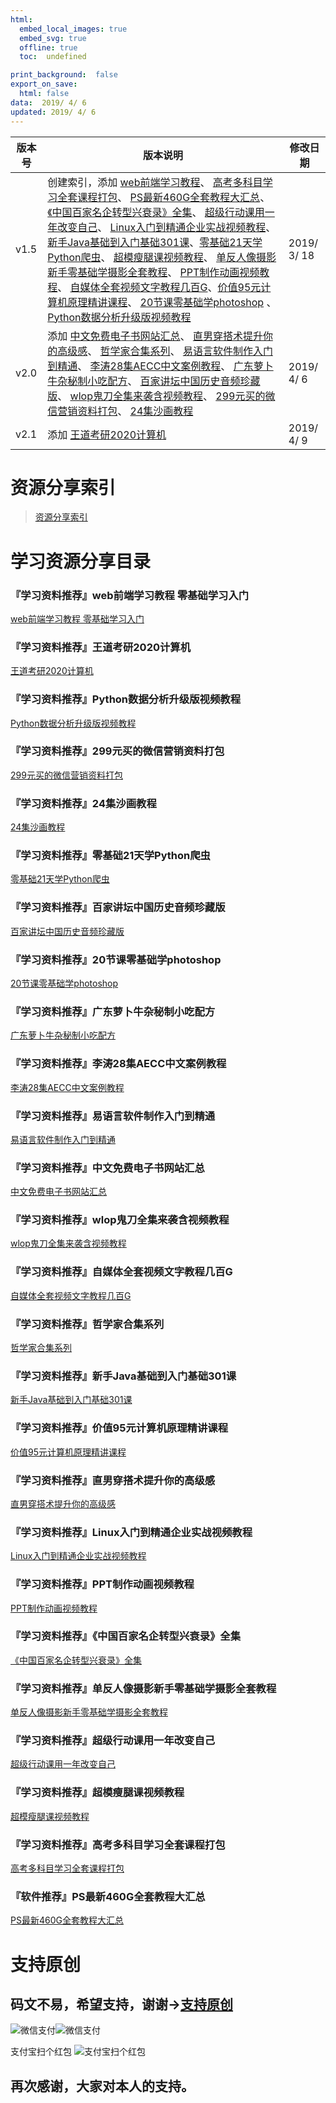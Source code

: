 ```yaml
---
html:
  embed_local_images: true
  embed_svg: true
  offline: true
  toc:  undefined

print_background:  false
export_on_save:
  html: false
data:  2019/ 4/ 6
updated: 2019/ 4/ 6
---
```


版本号 | 版本说明 | 修改日期
-----|--------| ---------
v1.5 | 创建索引，添加 [web前端学习教程](#web前端学习教程 "web前端学习教程")、 [高考多科目学习全套课程打包](#高考多科目学习全套课程打包 "高考多科目学习全套课程打包")、 [PS最新460G全套教程大汇总](#PS最新460G全套教程大汇总 "PS最新460G全套教程大汇总")、[《中国百家名企转型兴衰录》全集](#《中国百家名企转型兴衰录》全集 "《中国百家名企转型兴衰录》全集")、 [超级行动课用一年改变自己](#超级行动课用一年改变自己 "超级行动课用一年改变自己")、 [Linux入门到精通企业实战视频教程](#Linux入门到精通企业实战视频教程 "Linux入门到精通企业实战视频教程")、 [新手Java基础到入门基础301课](#新手Java基础到入门基础301课 "新手Java基础到入门基础301课")、[零基础21天学Python爬虫](#零基础21天学Python爬虫 "零基础21天学Python爬虫")、 [超模瘦腿课视频教程](#超模瘦腿课视频教程 "超模瘦腿课视频教程")、 [单反人像摄影新手零基础学摄影全套教程](#单反人像摄影新手零基础学摄影全套教程 "单反人像摄影新手零基础学摄影全套教程")、 [PPT制作动画视频教程](#PPT制作动画视频教程 "PPT制作动画视频教程")、 [自媒体全套视频文字教程几百G](#自媒体全套视频文字教程几百G "自媒体全套视频文字教程几百G")、[价值95元计算机原理精讲课程](#价值95元计算机原理精讲课程 "价值95元计算机原理精讲课程")、 [20节课零基础学photoshop](#20节课零基础学photoshop "20节课零基础学photoshop") 、[Python数据分析升级版视频教程](#Python数据分析升级版视频教程 "Python数据分析升级版视频教程") | 2019/ 3/ 18
v2.0 | 添加 [中文免费电子书网站汇总](#中文免费电子书网站汇总 "中文免费电子书网站汇总")、 [直男穿搭术提升你的高级感](#直男穿搭术提升你的高级感 "直男穿搭术提升你的高级感")、 [哲学家合集系列](#哲学家合集系列 "哲学家合集系列")、 [易语言软件制作入门到精通](#易语言软件制作入门到精通 "易语言软件制作入门到精通")、 [李涛28集AECC中文案例教程](#李涛28集AECC中文案例教程 "李涛28集AECC中文案例教程")、 [广东萝卜牛杂秘制小吃配方](#广东萝卜牛杂秘制小吃配方 "广东萝卜牛杂秘制小吃配方")、 [百家讲坛中国历史音频珍藏版](#百家讲坛中国历史音频珍藏版 "百家讲坛中国历史音频珍藏版")、 [wlop鬼刀全集来袭含视频教程](#wlop鬼刀全集来袭含视频教程 "wlop鬼刀全集来袭含视频教程")、  [299元买的微信营销资料打包](#299元买的微信营销资料打包 "299元买的微信营销资料打包")、 [24集沙画教程](#24集沙画教程 "24集沙画教程") | 2019/ 4/ 6
v2.1 | 添加 [王道考研2020计算机](#王道考研2020计算机 "王道考研2020计算机") | 2019/ 4/ 9



# 资源分享索引

> [资源分享索引](https://blog.csdn.net/qq923132714/article/details/83111507 "资源分享索引")

# 学习资源分享目录

<span id="web前端学习教程"></span>

### 『学习资料推荐』web前端学习教程 零基础学习入门

[web前端学习教程 零基础学习入门](https://blog.csdn.net/qq923132714/article/details/88295689 "web前端学习教程 零基础学习入门")

<span id="王道考研2020计算机"></span>

### 『学习资料推荐』王道考研2020计算机

[王道考研2020计算机](https://blog.csdn.net/qq923132714/article/details/89150841 "王道考研2020计算机")


<span id="Python数据分析升级版视频教程"></span>

### 『学习资料推荐』Python数据分析升级版视频教程

[Python数据分析升级版视频教程](https://blog.csdn.net/qq923132714/article/details/88637838 "Python数据分析升级版视频教程")

<span id="299元买的微信营销资料打包"></span>

### 『学习资料推荐』299元买的微信营销资料打包

[299元买的微信营销资料打包](https://blog.csdn.net/qq923132714/article/details/89053955 "299元买的微信营销资料打包")

<span id="24集沙画教程"></span>

### 『学习资料推荐』24集沙画教程

[24集沙画教程](https://blog.csdn.net/qq923132714/article/details/89054178 "24集沙画教程")



<span id="零基础21天学Python爬虫"></span>

### 『学习资料推荐』零基础21天学Python爬虫

[零基础21天学Python爬虫](https://blog.csdn.net/qq923132714/article/details/88550469 "零基础21天学Python爬虫")

<span id="百家讲坛中国历史音频珍藏版"></span>

### 『学习资料推荐』百家讲坛中国历史音频珍藏版

[百家讲坛中国历史音频珍藏版](https://blog.csdn.net/qq923132714/article/details/89053875 "百家讲坛中国历史音频珍藏版")


<span id="20节课零基础学photoshop"></span>

### 『学习资料推荐』20节课零基础学photoshop

[20节课零基础学photoshop](https://blog.csdn.net/qq923132714/article/details/88570763 "20节课零基础学photoshop")

<span id="广东萝卜牛杂秘制小吃配方"></span>

### 『学习资料推荐』广东萝卜牛杂秘制小吃配方

[广东萝卜牛杂秘制小吃配方](https://blog.csdn.net/qq923132714/article/details/89053845 "广东萝卜牛杂秘制小吃配方")


<span id="李涛28集AECC中文案例教程"></span>

### 『学习资料推荐』李涛28集AECC中文案例教程

[李涛28集AECC中文案例教程](https://blog.csdn.net/qq923132714/article/details/89053807 "李涛28集AECC中文案例教程")


<span id="易语言软件制作入门到精通"></span>

### 『学习资料推荐』易语言软件制作入门到精通

[易语言软件制作入门到精通](https://blog.csdn.net/qq923132714/article/details/89053780 "易语言软件制作入门到精通")


<span id="中文免费电子书网站汇总"></span>

### 『学习资料推荐』中文免费电子书网站汇总

[中文免费电子书网站汇总](https://blog.csdn.net/qq923132714/article/details/89053543 "中文免费电子书网站汇总")

<span id="wlop鬼刀全集来袭含视频教程"></span>

### 『学习资料推荐』wlop鬼刀全集来袭含视频教程

[wlop鬼刀全集来袭含视频教程](https://blog.csdn.net/qq923132714/article/details/89053913 "wlop鬼刀全集来袭含视频教程")


<span id="自媒体全套视频文字教程几百G"></span>

### 『学习资料推荐』自媒体全套视频文字教程几百G

[自媒体全套视频文字教程几百G](https://blog.csdn.net/qq923132714/article/details/88568276 "自媒体全套视频文字教程几百G")

<span id="哲学家合集系列"></span>

### 『学习资料推荐』哲学家合集系列

[哲学家合集系列](https://blog.csdn.net/qq923132714/article/details/89053741 "哲学家合集系列")


<span id="新手Java基础到入门基础301课"></span>

### 『学习资料推荐』新手Java基础到入门基础301课

[新手Java基础到入门基础301课](https://blog.csdn.net/qq923132714/article/details/88417773 "新手Java基础到入门基础301课")

<span id="价值95元计算机原理精讲课程"></span>

### 『学习资料推荐』价值95元计算机原理精讲课程

[价值95元计算机原理精讲课程](https://blog.csdn.net/qq923132714/article/details/88570144 "价值95元计算机原理精讲课程")

<span id="直男穿搭术提升你的高级感"></span>

### 『学习资料推荐』直男穿搭术提升你的高级感

[直男穿搭术提升你的高级感](https://blog.csdn.net/qq923132714/article/details/89053576 "直男穿搭术提升你的高级感")



<span id="Linux入门到精通企业实战视频教程"></span>

### 『学习资料推荐』Linux入门到精通企业实战视频教程

[Linux入门到精通企业实战视频教程](https://blog.csdn.net/qq923132714/article/details/88417660 "Linux入门到精通企业实战视频教程")

<span id="PPT制作动画视频教程"></span>

### 『学习资料推荐』PPT制作动画视频教程

[PPT制作动画视频教程](https://blog.csdn.net/qq923132714/article/details/88551002 "PPT制作动画视频教程")


<span id="《中国百家名企转型兴衰录》全集"></span>

### 『学习资料推荐』《中国百家名企转型兴衰录》全集

[《中国百家名企转型兴衰录》全集](https://blog.csdn.net/qq923132714/article/details/88416564 "《中国百家名企转型兴衰录》全集")

<span id="单反人像摄影新手零基础学摄影全套教程"></span>

### 『学习资料推荐』单反人像摄影新手零基础学摄影全套教程

[单反人像摄影新手零基础学摄影全套教程](https://blog.csdn.net/qq923132714/article/details/88550628 "单反人像摄影新手零基础学摄影全套教程")


<span id="超级行动课用一年改变自己"></span>

### 『学习资料推荐』超级行动课用一年改变自己

[超级行动课用一年改变自己](https://blog.csdn.net/qq923132714/article/details/88416689 "超级行动课用一年改变自己")


<span id="超模瘦腿课视频教程"></span>

### 『学习资料推荐』超模瘦腿课视频教程

[超模瘦腿课视频教程](https://blog.csdn.net/qq923132714/article/details/88550592 "超模瘦腿课视频教程")


<span id="高考多科目学习全套课程打包"></span>

### 『学习资料推荐』高考多科目学习全套课程打包

[高考多科目学习全套课程打包](https://blog.csdn.net/qq923132714/article/details/88296500 "高考多科目学习全套课程打包")

<span id="PS最新460G全套教程大汇总"></span>

### 『软件推荐』PS最新460G全套教程大汇总

[PS最新460G全套教程大汇总](https://blog.csdn.net/qq923132714/article/details/88296786 "PS最新460G全套教程大汇总")


 # 支持原创
 ## 码文不易，希望支持，谢谢->**[支持原创](http://blog.csdn.net/qq923132714/article/details/79399145)**
 ![微信支付](https://raw.githubusercontent.com/923132714/my_picture/master/blog/support/weixin.png)![微信支付](https://raw.githubusercontent.com/923132714/my_picture/master/blog/support/支付宝.png)

 支付宝扫个红包
 ![支付宝扫个红包](https://raw.githubusercontent.com/923132714/my_picture/master/blog/support/扫码领红包.png "扫码领红包")

 ## 再次感谢，大家对本人的支持。
